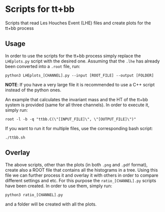 # Scripts for tt+bb 
Scripts that read Les Houches Event (LHE) files and create plots for the tt+bb process

## Usage

In order to use the scripts for the tt+bb process simply replace the `LHEplots.py` script with the desired one. Assuming that the `.lhe` has already been converted into a `.root` file, run:

```
python3 LHEplots_[CHANNEL].py --input [ROOT_FILE] --output [FOLDER]
```

**NOTE**: If you have a very large file it is recommended to use a C++ script instead of the python ones. 

An example that calculates the invariant mass and the HT of the tt+bb system is provided (same for all three channels). In order to execute it, simply run:

```
root -l -b -q "ttbb.C(\"[INPUT_FILE]\", \"[OUTPUT_FILE]\")"
```

If you want to run it for multiple files, use the corresponding bash script:
```
./ttbb.sh
```

## Overlay 

The above scripts, other than the plots (in both `.png` and `.pdf` format), create also a ROOT file that contains all the histograms in a tree. Using this file we can further process it and overlay it with others in order to compare different settings and etc. For this purpose the `ratio_[CHANNEL].py` scripts have been created. In order to use them, simply run:
```
python3 ratio_[CHANNEL].py
```
and a folder will be created with all the plots.  
